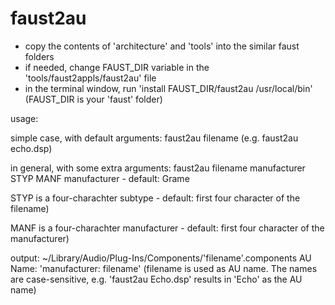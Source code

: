 faust2au
========

- copy the contents of 'architecture' and 'tools' into the similar faust folders
- if needed, change FAUST_DIR variable in the 'tools/faust2appls/faust2au' file
- in the terminal window, run  'install FAUST_DIR/faust2au /usr/local/bin' (FAUST_DIR is your 'faust' folder)


usage: 

simple case, with default arguments:
faust2au filename
(e.g. faust2au echo.dsp)

in general, with some extra arguments:
faust2au filename manufacturer STYP MANF
  manufacturer - default: Grame

  STYP is a four-charachter subtype - default: first four character of the filename)

  MANF is a four-charachter manufacturer - default: first four character of the manufacturer)

output: ~/Library/Audio/Plug-Ins/Components/'filename'.components
         AU Name: 'manufacturer: filename'  (filename is used as AU name. The names are case-sensitive, e.g. 'faust2au Echo.dsp' results in 'Echo' as the AU name)
